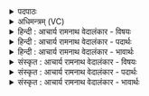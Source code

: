 <details><summary>पदपाठः</summary>

आ꣢। सो꣣म। स्वानः꣢। अ꣡द्रि꣢꣯भिः। अ। द्रि꣣भिः। तिरः꣢। वा꣡रा꣢꣯णि। अ꣣व्य꣡या꣢। ज꣡नः꣢꣯। न। पु꣣रि꣢। च꣣म्वोः꣢। वि꣣शत्। ह꣡रिः꣢꣯। स꣡दः꣢꣯। व꣡ने꣢꣯षु। द꣣ध्रिषे। १६८९।
</details>

<details><summary>अधिमन्त्रम् (VC)</summary>

- पवमानः सोमः
- सप्तर्षयः
- बार्हतः प्रगाथः (विषमा बृहती, समा सतोबृहती)
- मध्यमः
</details>

<details><summary>हिन्दी : आचार्य रामनाथ वेदालंकार - विषयः</summary>

प्रथम ऋचा पूर्वार्चिक में ५१३ क्रमाङ्क पर परमात्मा को सम्बोधित की गयी थी। यहाँ जीवात्मा को सम्बोधन करते हैं।
</details>

<details><summary>हिन्दी : आचार्य रामनाथ वेदालंकार - पदार्थः</summary>

पदार्थान्वयभाषाः -  हे(सोम)ज्ञानरस का आस्वादन करनेवाले जीवात्मन्! (अद्रिभिः)आदर के योग्य गुरुजनों से(स्वानः)प्रेरणा किया जाता हुआ तू(अव्यया)भौतिक(वाराणि)आच्छादक विघ्न आदि को(तिरः)तिरस्कृत कर दे। आगे परोक्ष रूप में कहते हैं—यह(हरिः)ज्ञान का आहरण करनेवाला जीवात्मा(चम्वोः)मस्तिष्क और हृदय में(विशत्)प्रवेश करता है, (जनः न)जैसे कोई मनुष्य(पुरि)नगरी में प्रविष्ट होता है। आगे फिर प्रत्यक्ष रूप में कहते हैं—हे जीवात्मन्!तू(वनेषु)सेवनीय इन्दिर्यों और प्राणों में(सदः)निवास को(दध्रिषे)धारण करता है ॥१॥
</details>

<details><summary>हिन्दी : आचार्य रामनाथ वेदालंकार - भावार्थः</summary>

भावार्थभाषाः -  जो यह जीवात्मा देह में प्रविष्ट होकर अणु परिमाण वाला भी होता हुआ अपने सामर्थ्य से अङ्ग-अङ्ग में प्रवेश किये रहता है,उसे चाहिए कि जीवन में वा योग-मार्ग में आये हुए सब विघ्नों को दूर करके विजय प्राप्त करे ॥१॥
</details>

<details><summary>संस्कृत : आचार्य रामनाथ वेदालंकार - विषयः</summary>

तत्र प्रथमा ऋक् पूर्वार्चिके ५१३ क्रमाङ्के परमात्मानं सम्बोधिता। अत्र जीवात्मा सम्बोध्यते।
</details>

<details><summary>संस्कृत : आचार्य रामनाथ वेदालंकार - पदार्थः</summary>

पदार्थान्वयभाषाः -  हे(सोम)ज्ञानरसास्वादक जीवात्मन्! (अद्रिभिः)आदरयोग्यैः गुरुजनैः।[आद्रियन्ते इति अद्रयस्तैः।] (स्वानः)प्रेर्यमाणः त्वम्(अव्यया)अव्ययानि,भौतिकानि(वाराणि)आच्छादकानि विघ्नादीनि(तिरः)तिरस्कुरु।[अविः पृथिवी,तस्या इमानि अव्ययानि भौतिकानि।‘इयं पृथिवी वा अविरियं हीमाः सर्वाः प्रजा अवति’श० ६।१।२।३३।]अथ परोक्षकृतमाह—एषः(हरिः)ज्ञानाहरणशीलः जीवात्मा(चम्वोः)मस्तिष्कहृदययोः(विशत्)प्रविशति, (जनः न)कश्चिद् मनुष्यो यथा(पुरि)नगर्याम् प्रविशति तद्वत्। अथ पुनः प्रत्यक्षकृतमाह—हे जीवात्मन्!त्वम्(वनेषु)वननीयेषु इन्द्रियेषु प्राणेषु चापि(सदः)निवासम्(दध्रिषे)धारयसि ॥१॥
</details>

<details><summary>संस्कृत : आचार्य रामनाथ वेदालंकार - भावार्थः</summary>

भावार्थभाषाः -  योऽयं जीवात्मा देहं प्रविश्याणुपरिमाणोऽपि सन् स्वसामर्थ्येनाङ्गमङ्गं प्रविशति तेन जीवने योगमार्गे वा समागतान् सर्वान् विघ्नान् दूरीकृत्य विजयः प्राप्तव्यः ॥१॥
</details>